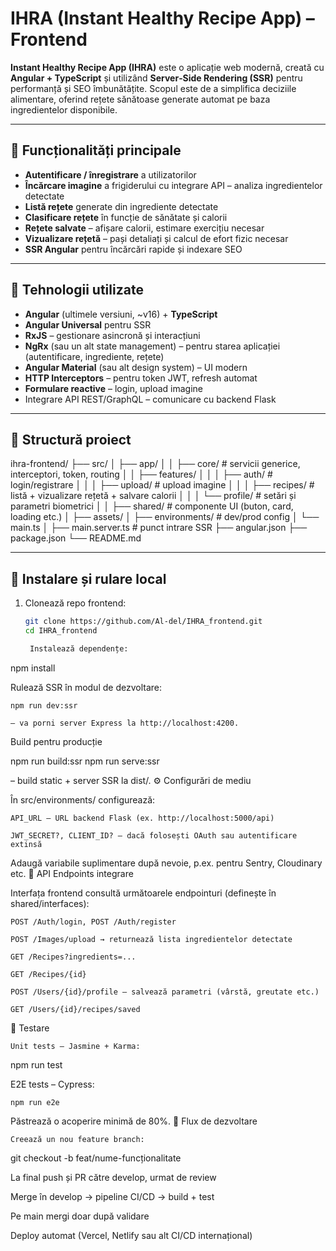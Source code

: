 # IHRA (Instant Healthy Recipe App) – Frontend

**Instant Healthy Recipe App (IHRA)** este o aplicație web modernă, creată cu **Angular + TypeScript** și utilizând **Server‑Side Rendering (SSR)** pentru performanță și SEO îmbunătățite. Scopul este de a simplifica deciziile alimentare, oferind rețete sănătoase generate automat pe baza ingredientelor disponibile.

---

## 🧩 Funcționalități principale

- **Autentificare / înregistrare** a utilizatorilor
- **Încărcare imagine** a frigiderului cu integrare API – analiza ingredientelor detectate
- **Listă rețete** generate din ingrediente detectate
- **Clasificare rețete** în funcție de sănătate și calorii
- **Rețete salvate** – afișare calorii, estimare exercițiu necesar
- **Vizualizare rețetă** – pași detaliați și calcul de efort fizic necesar
- **SSR Angular** pentru încărcări rapide și indexare SEO

---

## 🚀 Tehnologii utilizate

- **Angular** (ultimele versiuni, ~v16) + **TypeScript**
- **Angular Universal** pentru SSR
- **RxJS** – gestionare asincronă și interacțiuni
- **NgRx** (sau un alt state management) – pentru starea aplicației (autentificare, ingrediente, rețete)
- **Angular Material** (sau alt design system) – UI modern
- **HTTP Interceptors** – pentru token JWT, refresh automat
- **Formulare reactive** – login, upload imagine
- Integrare API REST/GraphQL – comunicare cu backend Flask

---

## 📁 Structură proiect

ihra-frontend/
├── src/
│ ├── app/
│ │ ├── core/ # servicii generice, interceptori, token, routing
│ │ ├── features/
│ │ │ ├── auth/ # login/registrare
│ │ │ ├── upload/ # upload imagine
│ │ │ ├── recipes/ # listă + vizualizare rețetă + salvare calorii
│ │ │ └── profile/ # setări și parametri biometrici
│ │ ├── shared/ # componente UI (buton, card, loading etc.)
│ ├── assets/
│ ├── environments/ # dev/prod config
│ └── main.ts
│ ├── main.server.ts # punct intrare SSR
├── angular.json
├── package.json
└── README.md


---

## 🔧 Instalare și rulare local

1. Clonează repo frontend:
   ```bash
   git clone https://github.com/Al-del/IHRA_frontend.git
   cd IHRA_frontend

    Instalează dependențe:

npm install

Rulează SSR în modul de dezvoltare:

    npm run dev:ssr

    – va porni server Express la http://localhost:4200.

Build pentru producție

npm run build:ssr
npm run serve:ssr

– build static + server SSR la dist/.
⚙️ Configurări de mediu

În src/environments/ configurează:

    API_URL – URL backend Flask (ex. http://localhost:5000/api)

    JWT_SECRET?, CLIENT_ID? – dacă folosești OAuth sau autentificare extinsă

Adaugă variabile suplimentare după nevoie, p.ex. pentru Sentry, Cloudinary etc.
📡 API Endpoints integrare

Interfața frontend consultă următoarele endpointuri (definește în shared/interfaces):

    POST /Auth/login, POST /Auth/register

    POST /Images/upload → returnează lista ingredientelor detectate

    GET /Recipes?ingredients=...

    GET /Recipes/{id}

    POST /Users/{id}/profile – salvează parametri (vârstă, greutate etc.)

    GET /Users/{id}/recipes/saved

🧪 Testare

    Unit tests – Jasmine + Karma:

npm run test

E2E tests – Cypress:

    npm run e2e

Păstrează o acoperire minimă de 80%.
🧭 Flux de dezvoltare

    Creează un nou feature branch:

git checkout -b feat/nume-funcționalitate

La final push și PR către develop, urmat de review

Merge în develop → pipeline CI/CD → build + test

Pe main mergi doar după validare

Deploy automat (Vercel, Netlify sau alt CI/CD internațional)
